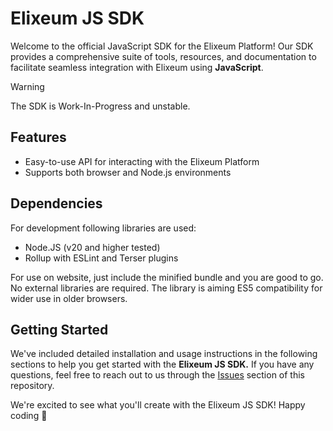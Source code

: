 # Elixeum JS SDK

Welcome to the official JavaScript SDK for the Elixeum Platform! Our SDK provides a comprehensive suite of tools, resources, and documentation to facilitate seamless integration with Elixeum using **JavaScript**.

> [!WARNING]
> The SDK is Work-In-Progress and unstable.

## Features

- Easy-to-use API for interacting with the Elixeum Platform
- Supports both browser and Node.js environments

## Dependencies

For development following libraries are used:
- Node.JS (v20 and higher tested)
- Rollup with ESLint and Terser plugins

For use on website, just include the minified bundle and you are good to go.
No external libraries are required. The library is aiming ES5 compatibility for wider use in older browsers.

## Getting Started

We've included detailed installation and usage instructions in the following sections to help you get started with the **Elixeum JS SDK.** If you have any questions, feel free to reach out to us through the [Issues](https://github.com/elixeum/elixeum-js-sdk/issues) section of this repository.

We're excited to see what you'll create with the Elixeum JS SDK! Happy coding :star_struck:
